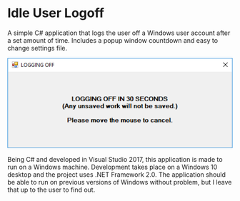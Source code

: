 # Idle User Logoff
A simple C# application that logs the user off a Windows user account after a set amount of time. Includes a popup window countdown and easy to change settings file.

![Popup Window Countdown](PopupWindowCountdownExample.png)

Being C# and developed in Visual Studio 2017, this application is made to run on a Windows machine. Development takes place on a Windows 10 desktop and the project uses .NET Framework 2.0. The application should be able to run on previous versions of Windows without problem, but I leave that up to the user to find out.
